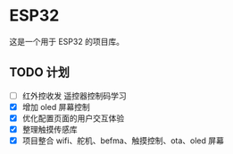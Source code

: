 # ESP32

这是一个用于 ESP32 的项目库。

## TODO 计划

- [ ] 红外控收发 遥控器控制码学习
- [x] 增加 oled 屏幕控制
- [x] 优化配置页面的用户交互体验
- [x] 整理触摸传感库
- [x] 项目整合 wifi、舵机、befma、触摸控制、ota、oled 屏幕
